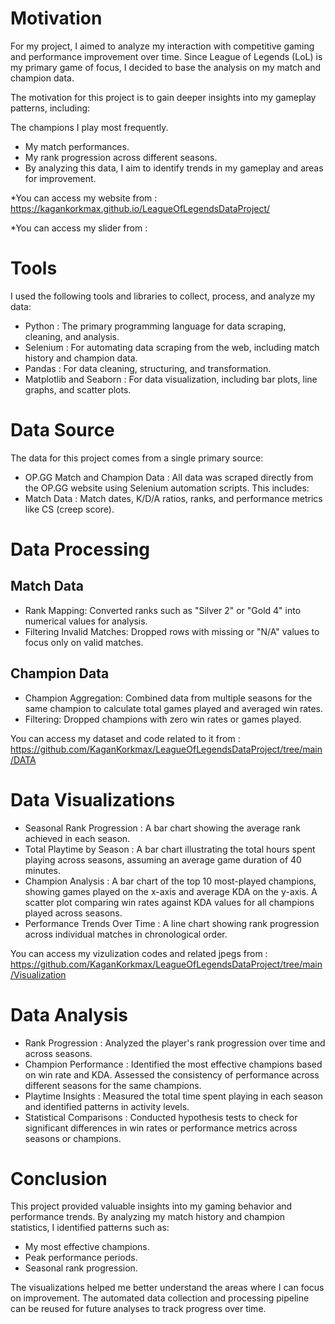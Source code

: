 <h1>Motivation</h1>

For my project, I aimed to analyze my interaction with competitive gaming and performance improvement over time. Since League of Legends (LoL) is my primary game of focus, I decided to base the analysis on my match and champion data.

The motivation for this project is to gain deeper insights into my gameplay patterns, including:

The champions I play most frequently.
* My match performances.
* My rank progression across different seasons.
* By analyzing this data, I aim to identify trends in my gameplay and areas for improvement.

*You can access my website from : https://kagankorkmax.github.io/LeagueOfLegendsDataProject/

*You can access my slider from : 

<h1>Tools</h1>

I used the following tools and libraries to collect, process, and analyze my data:

* Python : The primary programming language for data scraping, cleaning, and analysis.
* Selenium : For automating data scraping from the web, including match history and champion data.
* Pandas : For data cleaning, structuring, and transformation.
* Matplotlib and Seaborn : For data visualization, including bar plots, line graphs, and scatter plots.


<h1>Data Source</h1>

The data for this project comes from a single primary source:

* OP.GG Match and Champion Data : All data was scraped directly from the OP.GG website using Selenium automation scripts. This includes:
* Match Data : Match dates, K/D/A ratios, ranks, and performance metrics like CS (creep score).


<h1>Data Processing</h1>


<h2>Match Data</h2>

* Rank Mapping: Converted ranks such as "Silver 2" or "Gold 4" into numerical values for analysis.
* Filtering Invalid Matches: Dropped rows with missing or "N/A" values to focus only on valid matches.

<h2>Champion Data</h2>

* Champion Aggregation: Combined data from multiple seasons for the same champion to calculate total games played and averaged win rates.
* Filtering: Dropped champions with zero win rates or games played.

You can access my dataset and code related to it from : https://github.com/KaganKorkmax/LeagueOfLegendsDataProject/tree/main/DATA



<h1>Data Visualizations</h1>

* Seasonal Rank Progression : A bar chart showing the average rank achieved in each season.
* Total Playtime by Season : A bar chart illustrating the total hours spent playing across seasons, assuming an average game duration of 40 minutes.
* Champion Analysis : A bar chart of the top 10 most-played champions, showing games played on the x-axis and average KDA on the y-axis.
A scatter plot comparing win rates against KDA values for all champions played across seasons.
* Performance Trends Over Time : A line chart showing rank progression across individual matches in chronological order.

You can access my vizulization codes and related jpegs from : https://github.com/KaganKorkmax/LeagueOfLegendsDataProject/tree/main/Visualization


<h1>Data Analysis</h1>

* Rank Progression : Analyzed the player's rank progression over time and across seasons.
* Champion Performance : Identified the most effective champions based on win rate and KDA.
Assessed the consistency of performance across different seasons for the same champions.
* Playtime Insights : Measured the total time spent playing in each season and identified patterns in activity levels.
* Statistical Comparisons : Conducted hypothesis tests to check for significant differences in win rates or performance metrics across seasons or champions.

<h1>Conclusion</h1>

This project provided valuable insights into my gaming behavior and performance trends. By analyzing my match history and champion statistics, I identified patterns such as:

* My most effective champions.
* Peak performance periods.
* Seasonal rank progression.

The visualizations helped me better understand the areas where I can focus on improvement. The automated data collection and processing pipeline can be reused for future analyses to track progress over time.


